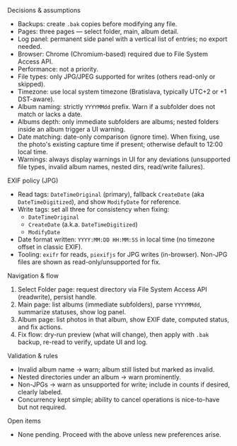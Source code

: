 Decisions & assumptions

- Backups: create `.bak` copies before modifying any file.
- Pages: three pages — select folder, main, album detail.
- Log panel: permanent side panel with a vertical list of entries; no export needed.
- Browser: Chrome (Chromium-based) required due to File System Access API.
- Performance: not a priority.
- File types: only JPG/JPEG supported for writes (others read-only or skipped).
- Timezone: use local system timezone (Bratislava, typically UTC+2 or +1 DST-aware).
- Album naming: strictly `YYYYMMdd` prefix. Warn if a subfolder does not match or lacks a date.
- Albums depth: only immediate subfolders are albums; nested folders inside an album trigger a UI warning.
- Date matching: date-only comparison (ignore time). When fixing, use the photo's existing capture time if present; otherwise default to 12:00 local time.
- Warnings: always display warnings in UI for any deviations (unsupported file types, invalid album names, nested dirs, read/write failures).

EXIF policy (JPG)

- Read tags: `DateTimeOriginal` (primary), fallback `CreateDate` (aka `DateTimeDigitized`), and show `ModifyDate` for reference.
- Write tags: set all three for consistency when fixing:
  - `DateTimeOriginal`
  - `CreateDate` (a.k.a. `DateTimeDigitized`)
  - `ModifyDate`
- Date format written: `YYYY:MM:DD HH:MM:SS` in local time (no timezone offset in classic EXIF).
- Tooling: `exifr` for reads, `piexifjs` for JPG writes (in-browser). Non-JPG files are shown as read-only/unsupported for fix.

Navigation & flow

1. Select Folder page: request directory via File System Access API (readwrite), persist handle.
2. Main page: list albums (immediate subfolders), parse `YYYYMMdd`, summarize statuses, show log panel.
3. Album page: list photos in that album, show EXIF date, computed status, and fix actions.
4. Fix flow: dry-run preview (what will change), then apply with `.bak` backup, re-read to verify, update UI and log.

Validation & rules

- Invalid album name → warn; album still listed but marked as invalid.
- Nested directories under an album → warn prominently.
- Non-JPGs → warn as unsupported for write; include in counts if desired, clearly labeled.
- Concurrency kept simple; ability to cancel operations is nice-to-have but not required.

Open items

- None pending. Proceed with the above unless new preferences arise.

